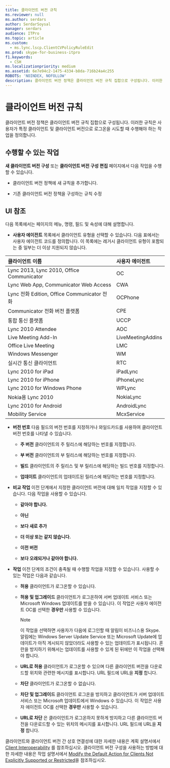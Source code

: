 ```yaml
---
title: 클라이언트 버전 규칙
ms.reviewer: null
ms.author: serdars
author: SerdarSoysal
manager: serdars
audience: ITPro
ms.topic: article
ms.custom:
  - ms.lync.lscp.ClientCVPolicyRuleEdit
ms.prod: skype-for-business-itpro
f1.keywords:
  - CSH
ms.localizationpriority: medium
ms.assetid: 6e7e94c2-1475-4334-b8da-716b24a4c255
ROBOTS: 'NOINDEX, NOFOLLOW'
description: 클라이언트 버전 정책은 클라이언트 버전 규칙 집합으로 구성됩니다. 이러한 규칙은 사용자가 특정 클라이언트 및 클라이언트 버전으로 로그온을 시도할 때 수행해야 하는 작업을 정의합니다.
---
```


# <a name="client-version-rule"></a>클라이언트 버전 규칙

클라이언트 버전 정책은 클라이언트 버전 규칙 집합으로 구성됩니다. 이러한 규칙은 사용자가 특정 클라이언트 및 클라이언트 버전으로 로그온을 시도할 때 수행해야 하는 작업을 정의합니다.

## <a name="tasks-you-can-perform"></a>수행할 수 있는 작업

**새 클라이언트 버전 구성** 또는 **클라이언트 버전 구성 편집** 페이지에서 다음 작업을 수행할 수 있습니다.

- 클라이언트 버전 정책에 새 규칙을 추가합니다.

- 기존 클라이언트 버전 정책을 구성하는 규칙 수정

## <a name="ui-reference"></a>UI 참조

다음 목록에서는 페이지의 메뉴, 명령, 필드 및 속성에 대해 설명합니다.

- **사용자 에이전트** 목록에서 클라이언트 유형을 선택할 수 있습니다. 다음 표에서는 사용자 에이전트 코드를 정의합니다. 이 목록에는 레거시 클라이언트 유형이 포함되는 중 일부는 더 이상 지원되지 않습니다.

|**클라이언트 이름**|**사용자 에이전트**|
|:-----|:-----|
|Lync 2013, Lync 2010, Office Communicator  <br/> |OC  <br/> |
|Lync Web App, Communicator Web Access  <br/> |CWA  <br/> |
|Lync 전화 Edition, Office Communicator 전화  <br/> |OCPhone  <br/> |
|Communicator 전화 버전 플랫폼  <br/> |CPE  <br/> |
|통합 통신 플랫폼  <br/> |UCCP  <br/> |
|Lync 2010 Attendee  <br/> |AOC  <br/> |
|Live Meeting Add-In  <br/> |LiveMeetingAddins  <br/> |
|Office Live Meeting  <br/> |LMC  <br/> |
|Windows Messenger  <br/> |WM  <br/> |
|실시간 통신 클라이언트  <br/> |RTC  <br/> |
|Lync 2010 for iPad  <br/> |iPadLync  <br/> |
|Lync 2010 for iPhone  <br/> |iPhoneLync  <br/> |
|Lync 2010 for Windows Phone  <br/> |WPLync  <br/> |
|Nokia용 Lync 2010  <br/> |NokiaLync  <br/> |
|Lync 2010 for Android  <br/> |AndroidLync  <br/> |
|Mobility Service  <br/> |McxService  <br/> |

- **버전 번호** 다음 필드의 버전 번호를 지정하거나 와일드카드를 사용하여 클라이언트 버전 번호를 나타낼 수 있습니다.

  - **주 버전** 클라이언트의 주 릴리스에 해당하는 번호를 지정합니다.

  - **부 버전** 클라이언트의 부 릴리스에 해당하는 번호를 지정합니다.

  - **빌드** 클라이언트의 주 릴리스 및 부 릴리스에 해당하는 빌드 번호를 지정합니다.

  - **업데이트** 클라이언트의 업데이트된 릴리스에 해당하는 번호를 지정합니다.

- **비교 작업** 이전 단계에서 지정한 클라이언트 버전에 대해 일치 작업을 지정할 수 있습니다. 다음 작업을 사용할 수 있습니다.

  - **같아야 합니다.**

  - **아닌**

  - **보다 새로 추가**

  - **더 이상 또는 같지 않습니다.**

  - **이전 버전**

  - **보다 오래되거나 같아야 합니다.**

- **작업** 이전 단계의 조건이 충족될 때 수행할 작업을 지정할 수 있습니다. 사용할 수 있는 작업은 다음과 같습니다.

  - **허용** 클라이언트가 로그온할 수 있습니다.

  - **허용 및 업그레이드** 클라이언트가 로그온하여 서버 업데이트 서비스 또는 Microsoft Windows 업데이트를 받을 수 있습니다. 이 작업은 사용자 에이전트 OC를 선택한 **경우만** 사용할 수 있습니다.

    > [!NOTE]
    > 이 작업을 선택하면 사용자가 다음에 로그인할 때 알림이 비즈니스용 Skype. 알림에는 Windows Server Update Service 또는 Microsoft Update에 업데이트가 아직 게시되지 않았더라도 사용할 수 있는 업데이트가 표시됩니다. 혼란을 방지하기 위해서는 업데이트를 사용할 수 있게 된 뒤에만 이 작업을 선택해야 합니다.

  - **URL로 허용** 클라이언트가 로그온할 수 있으며 다른 클라이언트 버전을 다운로드할 위치와 관련한 메시지를 표시합니다. URL 필드에 URL을 **지정** 합니다.

  - **차단** 클라이언트가 로그온할 수 없습니다.

  - **차단 및 업그레이드** 클라이언트 로그온을 방지하고 클라이언트가 서버 업데이트 서비스 또는 Microsoft 업데이트에서 Windows 수 있습니다. 이 작업은 사용자 에이전트 OC를 선택한 **경우만** 사용할 수 있습니다.

  - **URL로 차단** 은 클라이언트가 로그온하지 못하게 방지하고 다른 클라이언트 버전을 다운로드할 수 있는 위치의 메시지를 표시합니다. URL 필드에 URL을 **지정** 합니다.

클라이언트와 클라이언트 버전 간 상호 연결성에 대한 자세한 내용은 계획 설명서에서 [Client Interoperability](/previous-versions/office/lync-server-2013/lync-server-2013-client-interoperability-in-lync-2013) 를 참조하십시오. 클라이언트 버전 구성을 사용하는 방법에 대한 자세한 내용은 작업 설명서에서 [Modify the Default Action for Clients Not Explicitly Supported or Restricted](/previous-versions/office/lync-server-2013/lync-server-2013-modify-the-default-action-for-clients-not-explicitly-supported-or-restricted)을 참조하십시오.